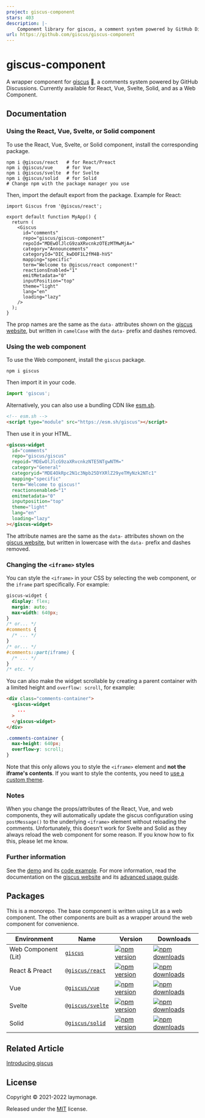 ```yaml
---
project: giscus-component
stars: 403
description: |-
    Component library for giscus, a comment system powered by GitHub Discussions.
url: https://github.com/giscus/giscus-component
---
```


# giscus-component

A wrapper component for [giscus](https://giscus.app) 💎, a comments system powered by GitHub
Discussions. Currently available for React, Vue, Svelte, Solid, and as a Web
Component.

## Documentation

### Using the React, Vue, Svelte, or Solid component

To use the React, Vue, Svelte, or Solid component, install the corresponding
package.

```shell
npm i @giscus/react   # for React/Preact
npm i @giscus/vue     # for Vue
npm i @giscus/svelte  # for Svelte
npm i @giscus/solid   # for Solid
# Change npm with the package manager you use
```

Then, import the default export from the package. Example for React:

```tsx
import Giscus from '@giscus/react';

export default function MyApp() {
  return (
    <Giscus
      id="comments"
      repo="giscus/giscus-component"
      repoId="MDEwOlJlcG9zaXRvcnkzOTEzMTMwMjA="
      category="Announcements"
      categoryId="DIC_kwDOF1L2fM4B-hVS"
      mapping="specific"
      term="Welcome to @giscus/react component!"
      reactionsEnabled="1"
      emitMetadata="0"
      inputPosition="top"
      theme="light"
      lang="en"
      loading="lazy"
    />
  );
}
```

The prop names are the same as the `data-` attributes shown on the
[giscus website][giscus], but written in `camelCase` with the `data-` prefix and
dashes removed.

### Using the web component

To use the Web component, install the `giscus` package.

```shell
npm i giscus
```

Then import it in your code.

```ts
import 'giscus';
```

Alternatively, you can also use a bundling CDN like [esm.sh][esm].

```html
<!-- esm.sh -->
<script type="module" src="https://esm.sh/giscus"></script>
```

Then use it in your HTML.

```html
<giscus-widget
  id="comments"
  repo="giscus/giscus"
  repoid="MDEwOlJlcG9zaXRvcnkzNTE5NTgwNTM="
  category="General"
  categoryid="MDE4OkRpc2N1c3Npb25DYXRlZ29yeTMyNzk2NTc1"
  mapping="specific"
  term="Welcome to giscus!"
  reactionsenabled="1"
  emitmetadata="0"
  inputposition="top"
  theme="light"
  lang="en"
  loading="lazy"
></giscus-widget>
```

The attribute names are the same as the `data-` attributes shown on the
[giscus website][giscus], but written in lowercase with the `data-` prefix and
dashes removed.

### Changing the `<iframe>` styles

You can style the `<iframe>` in your CSS by selecting the web component, or the
`iframe` part specifically. For example:

```css
giscus-widget {
  display: flex;
  margin: auto;
  max-width: 640px;
}
/* or... */
#comments {
  /* ... */
}
/* or... */
#comments::part(iframe) {
  /* ... */
}
/* etc. */
```

You can also make the widget scrollable by creating a parent container with a
limited height and `overflow: scroll`, for example:

```html
<div class="comments-container">
  <giscus-widget
    ...
  >
  </giscus-widget>
</div>
```

```css
.comments-container {
  max-height: 640px;
  overflow-y: scroll;
}
```

Note that this only allows you to style the `<iframe>` element and
**not the iframe's contents**. If you want to style the contents, you need to
[use a custom theme][custom-theme].

### Notes

When you change the props/attributes of the React, Vue, and web components, they
will automatically update the giscus configuration using `postMessage()` to the
underlying `<iframe>` element without reloading the comments. Unfortunately,
this doesn't work for Svelte and Solid as they always reload the web component
for some reason. If you know how to fix this, please let me know.

### Further information

See the [demo][demo] and its [code example](./demo). For more information, read
the documentation on the [giscus website][giscus] and its
[advanced usage guide][advanced-usage].

## Packages

This is a monorepo. The base component is written using Lit as a web component.
The other components are built as a wrapper around the web component for
convenience.

| Environment         | Name                         | Version                                     | Downloads                                     |
| ------------------- | ---------------------------- | ------------------------------------------- | --------------------------------------------- |
| Web Component (Lit) | [`giscus`](./web)            | [![npm version][web-vbadge]][npm-web]       | [![npm downloads][web-dbadge]][npm-web]       |
| React & Preact      | [`@giscus/react`](./react)   | [![npm version][react-vbadge]][npm-react]   | [![npm downloads][react-dbadge]][npm-react]   |
| Vue                 | [`@giscus/vue`](./vue)       | [![npm version][vue-vbadge]][npm-vue]       | [![npm downloads][vue-dbadge]][npm-vue]       |
| Svelte              | [`@giscus/svelte`](./svelte) | [![npm version][svelte-vbadge]][npm-svelte] | [![npm downloads][svelte-dbadge]][npm-svelte] |
| Solid               | [`@giscus/solid`](./solid)   | [![npm version][solid-vbadge]][npm-solid]   | [![npm downloads][solid-dbadge]][npm-solid]   |

## Related Article

[Introducing giscus](https://laymonage.com/posts/giscus/)

## License

Copyright © 2021-2022 laymonage.

Released under the [MIT](./LICENSE) license.

[giscus]: https://giscus.app
[esm]: https://esm.sh
[demo]: https://giscus-component.vercel.app
[advanced-usage]: https://github.com/giscus/giscus/blob/main/ADVANCED-USAGE.md
[custom-theme]: https://github.com/giscus/giscus/blob/main/ADVANCED-USAGE.md#data-theme
[web-vbadge]: https://img.shields.io/npm/v/giscus.svg
[react-vbadge]: https://img.shields.io/npm/v/@giscus/react.svg
[vue-vbadge]: https://img.shields.io/npm/v/@giscus/vue.svg
[svelte-vbadge]: https://img.shields.io/npm/v/@giscus/svelte.svg
[solid-vbadge]: https://img.shields.io/npm/v/@giscus/solid.svg
[web-dbadge]: https://img.shields.io/npm/dt/giscus.svg
[react-dbadge]: https://img.shields.io/npm/dt/@giscus/react.svg
[vue-dbadge]: https://img.shields.io/npm/dt/@giscus/vue.svg
[svelte-dbadge]: https://img.shields.io/npm/dt/@giscus/svelte.svg
[solid-dbadge]: https://img.shields.io/npm/dt/@giscus/ssolid.svg
[npm-web]: https://www.npmjs.com/package/giscus
[npm-react]: https://www.npmjs.com/package/@giscus/react
[npm-vue]: https://www.npmjs.com/package/@giscus/vue
[npm-svelte]: https://www.npmjs.com/package/@giscus/svelte
[npm-solid]: https://www.npmjs.com/package/@giscus/solid

